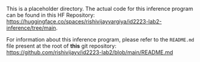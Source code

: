 This is a placeholder directory. The actual code for this inference program can be found in this HF Repository: https://huggingface.co/spaces/rishivijayvargiya/id2223-lab2-inference/tree/main. 

For information about this inference program, please refer to the `README.md` file present at the root of **this** git repository: https://github.com/rishivijayv/id2223-lab2/blob/main/README.md

